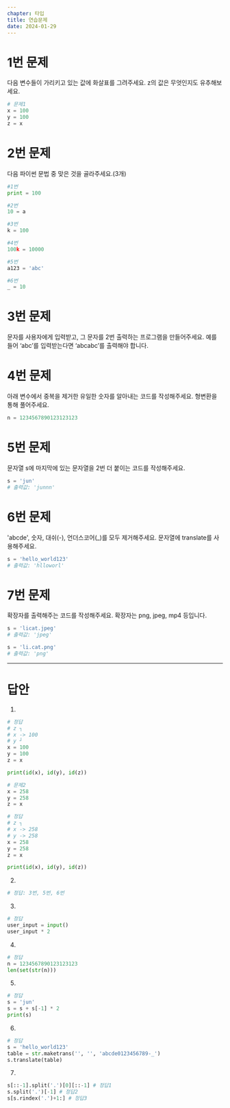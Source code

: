 ```yaml
---
chapter: 타입
title: 연습문제
date: 2024-01-29
---
```


# 1번 문제

다음 변수들이 가리키고 있는 값에 화살표를 그려주세요. z의 값은 무엇인지도 유추해보세요.

```python
# 문제1
x = 100
y = 100
z = x
```

# 2번 문제

다음 파이썬 문법 중 맞은 것을 골라주세요.(3개)

```python
#1번
print = 100

#2번
10 = a

#3번
k = 100

#4번
100k = 10000

#5번
a123 = 'abc'

#6번
_ = 10
```

# 3번 문제

문자를 사용자에게 입력받고, 그 문자를 2번 출력하는 프로그램을 만들어주세요. 예를 들어 ‘abc’를 입력받는다면 ‘abcabc’를 출력해야 합니다.

# 4번 문제

아래 변수에서 중복을 제거한 유일한 숫자를 알아내는 코드를 작성해주세요. 형변환을 통해 풀어주세요.

```python
n = 1234567890123123123
```

# 5번 문제

문자열 s에 마지막에 있는 문자열을 2번 더 붙이는 코드를 작성해주세요.

```python
s = 'jun'
# 출력값: 'junnn'
```

# 6번 문제

'abcde', 숫자, 대쉬(-), 언더스코어(\_)를 모두 제거해주세요. 문자열에 translate를 사용해주세요.

```python
s = 'hello_world123'
# 출력값: 'hlloworl'
```

# 7번 문제

확장자를 출력해주는 코드를 작성해주세요. 확장자는 png, jpeg, mp4 등입니다.

```python
s = 'licat.jpeg'
# 출력값: 'jpeg'

s = 'li.cat.png'
# 출력값: 'png'
```

---

# 답안

1.

```python
# 정답
# z ┐
# x -> 100
# y ┘
x = 100
y = 100
z = x

print(id(x), id(y), id(z))
```

```python
# 문제2
x = 258
y = 258
z = x
```

```python
# 정답
# z ┐
# x -> 258
# y -> 258
x = 258
y = 258
z = x

print(id(x), id(y), id(z))
```

2.

```python
# 정답: 3번, 5번, 6번
```

3.

```python
# 정답
user_input = input()
user_input * 2
```

4.

```python
# 정답
n = 1234567890123123123
len(set(str(n)))
```

5.

```python
# 정답
s = 'jun'
s = s + s[-1] * 2
print(s)
```

6.

```python
# 정답
s = 'hello_world123'
table = str.maketrans('', '', 'abcde0123456789-_')
s.translate(table)
```

7.

```python
s[::-1].split('.')[0][::-1] # 정답1
s.split('.')[-1] # 정답2
s[s.rindex('.')+1:] # 정답3
```
